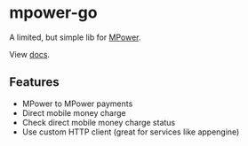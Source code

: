 # mpower-go

A limited, but simple lib for [MPower](https://mpowerpayments.com).

View [docs](http://godoc.org/github.com/samora/mpower-go).

## Features

* MPower to MPower payments
* Direct mobile money charge
* Check direct mobile money charge status
* Use custom HTTP client (great for services like appengine)

